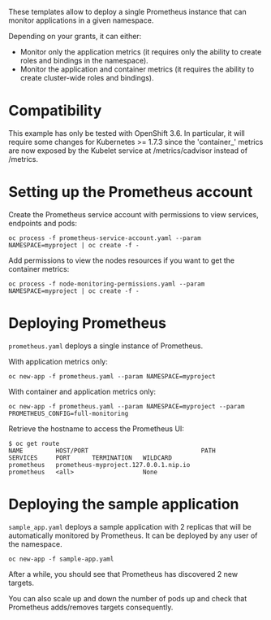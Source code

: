 These templates allow to deploy a single Prometheus instance that can monitor
applications in a given namespace.

Depending on your grants, it can either:

* Monitor only the application metrics (it requires only the ability to create
  roles and bindings in the namespace).
* Monitor the application and container metrics (it requires the ability to
  create cluster-wide roles and bindings).

# Compatibility

This example has only be tested with OpenShift 3.6. In particular, it will
require some changes for Kubernetes >= 1.7.3 since the 'container_' metrics are
now exposed by the Kubelet service at /metrics/cadvisor instead of /metrics.

# Setting up the Prometheus account

Create the Prometheus service account with permissions to view services,
endpoints and pods:

```
oc process -f prometheus-service-account.yaml --param NAMESPACE=myproject | oc create -f -
```

Add permissions to view the nodes resources if you want to get the container
metrics:

```
oc process -f node-monitoring-permissions.yaml --param NAMESPACE=myproject | oc create -f -
```

# Deploying Prometheus

`prometheus.yaml` deploys a single instance of Prometheus.

With application metrics only:

```
oc new-app -f prometheus.yaml --param NAMESPACE=myproject
```

With container and application metrics only:

```
oc new-app -f prometheus.yaml --param NAMESPACE=myproject --param PROMETHEUS_CONFIG=full-monitoring
```

Retrieve the hostname to access the Prometheus UI:

```
$ oc get route
NAME         HOST/PORT                               PATH      SERVICES     PORT      TERMINATION   WILDCARD
prometheus   prometheus-myproject.127.0.0.1.nip.io             prometheus   <all>                   None
```

# Deploying the sample application

`sample_app.yaml` deploys a sample application with 2 replicas that will be
automatically monitored by Prometheus. It can be deployed by any user of the
namespace.

```
oc new-app -f sample-app.yaml
```

After a while, you should see that Prometheus has discovered 2 new targets.

You can also scale up and down the number of pods up and check that Prometheus
adds/removes targets consequently.
